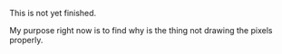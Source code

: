 This is not yet finished.

My purpose right now is to find why is the thing not drawing the pixels properly.

